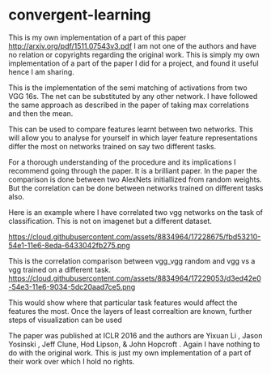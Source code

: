 # convergent-learning
This is my own implementation of a part of this paper http://arxiv.org/pdf/1511.07543v3.pdf 
I am not one of the authors and have no relation or copyrights regarding the original work. This is simply my own implementation of 
a part of the paper I did for a project, and found it useful hence I am sharing.


This is the implementation of the semi matching of activations from two VGG 16s. The net can be substituted by any other network. I
have followed the same approach as described in the paper of taking max correlations and then the mean.

This can be used to compare features learnt between two networks. This will allow you to analyse for yourself in which layer 
feature representations differ the most on networks trained on say two different tasks.

For a thorough understanding of the procedure and its implications I recommend going through the paper. It is a brilliant paper. In 
the paper the comparison is done between two AlexNets initiallized from random weights. But the correlation can be done 
between networks trained on different tasks also.

Here is an example where I have correlated two vgg networks on the task of classification. This is not on imagenet but a different dataset.

https://cloud.githubusercontent.com/assets/8834964/17228675/fbd53210-54e1-11e6-8eda-6433042fb275.png



This is the correlation comparison between vgg_vgg random and vgg vs a vgg trained on a different task.
https://cloud.githubusercontent.com/assets/8834964/17229053/d3ed42e0-54e3-11e6-9034-5dc20aad7ce5.png


This would show where that particular task features would affect the features the most. Once the layers of least correaltion are known, further steps of visualization can be used

The paper was published at ICLR 2016 and the authors are Yixuan Li , Jason Yosinski , Jeff Clune, Hod Lipson, & John Hopcroft
. Again I have nothing to do with the original work. This is just my own implementation of a part of their work over which I hold
no rights. 




